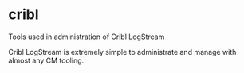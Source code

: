 # cribl
Tools used in administration of Cribl LogStream


Cribl LogStream is extremely simple to administrate and manage with almost any CM tooling.
